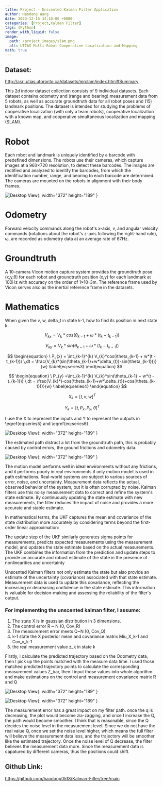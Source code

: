 ```yaml
---
title: Project - Unscented Kalman Filter Application 
author: Haodong Wang
date: 2023-12-16 14:10:00 +0800
categories: [Project,Kalman Filter]
tags: [Python]
render_with_liquid: false
image:
  path: /project_images/slam.png
  alt: UTIAS Multi-Robot Cooperative Localization and Mapping
math: true
---
```


## Dataset:  
http://asrl.utias.utoronto.ca/datasets/mrclam/index.html#Summary

This 2d indoor dataset collection consists of 9 individual datasets. Each dataset contains odometry and (range and bearing) measurement data from 5 robots, as well as accurate groundtruth data for all robot poses and (15) landmark positions. The dataset is intended for studying the problems of cooperative localization (with only a team robots), cooperative localization with a known map, and cooperative simultaneous localization and mapping (SLAM).

# Robot

Each robot and landmark is uniquely identified by a barcode with predefined dimensions. The robots use their cameras, which capture images at a 960×720 resolution, to detect these barcodes. The images are rectified and analyzed to identify the barcodes, from which the identification number, range, and bearing to each barcode are determined. The cameras are mounted on the robots in alignment with their body frames.

![Desktop View](/project_images/SLAM/SLAM_Robot.png){: width="372" height="189" }

# Odometry

Forward velocity commands along the robot's x-axis, v, and angular velocity commands (rotations about the robot's z-axis following the right-hand rule), ω, are recorded as odometry data at an average rate of 67Hz.


# Groundtruth

A 10-camera Vicon motion capture system provides the groundtruth pose (x,y,θ) for each robot and groundtruth position (x,y) for each landmark at 100Hz with accuracy on the order of 1×10-3m. The reference frame used by Vicon serves also as the inertial reference frame in the datasets.

# Mathematics

When given the v, w, delta_t in state k-1, how to find its position in next state k.

$$
\begin{equation}
  \ V_{kx} =V_{k}*cos(\theta_{k-1}+\omega*(t_{k}-t_{k-1}))
  \label{eq:series1}
\end{equation}
$$

$$
\begin{equation}
  \ V_{ky} =V_{k}*sin(\theta_{k-1}+\omega*(t_{k}-t_{k-1})) 
  \label{eq:series2}
\end{equation}
$$

$$
\begin{equation}
  \ P_{x} = \int_{k-1}^{k} V_{k}*cos(\theta_{k-1} + w*(t - t_{k-1})) \,dt = \frac{V_{k}*(sin(\theta_{k-1}+w*\delta_{t})-sin(\theta_{k-1}))}{w} 
  \label{eq:series3}
\end{equation}
$$

$$
\begin{equation}
  \ P_{y} =\int_{k-1}^{k} V_{k}*sin(\theta_{k-1} + w*(t - t_{k-1})) \,dt = \frac{V_{k}*(-cos(\theta_{k-1}+w*\delta_{t})+cos(\theta_{k-1}))}{w} 
  \label{eq:series4}
\end{equation}
$$

$$
\begin{equation}
  \ X_{k} = [t , v, w]^{T}
  \label{eq:series5}
\end{equation}
$$

$$
\begin{equation}
  \ Y_k = [t,P_x, P_y, \theta]^{T }
  \label{eq:series6}
\end{equation}
$$

 I use the X to represent the inputs and Y to represent the outputs in \eqref{eq:series5} and \eqref{eq:series6}. 

![Desktop View](/project_images/SLAM/Estimated%20Trajectory.png){: width="372" height="189" }

The estimated  path distract a lot from the groundtruth path, this is probably caused by control errors, the ground frictions and odometry data. 

![Desktop View](/project_images/SLAM/UKF_Algorithm.png){: width="372" height="189" }

The motion model performs well in ideal environments without any frictions, and it performs poorly  in real environments if only motion model is used in path estimations. Real-world systems are subject to various sources of error, noise, and uncertainty. Measurement data reflects the actual, observed behavior of the system, but it is often corrupted by noise. Kalman filters use this noisy measurement data to correct and refine the system's state estimate. By continuously updating the state estimate with new measurements, the filter reduces the impact of noise and provides a more accurate and stable estimate.

In mathematical terms, the UKF captures the mean and covariance of the state distribution more accurately by considering terms beyond the first-order linear approximation:

The update step of the UKF similarly generates sigma points for measurements, predicts expected measurements using the measurement model, and updates the state estimate based on the actual measurements. The UKF combines the information from the prediction and update steps to provide an accurate and robust estimate of the state in the presence of nonlinearities and uncertainty

Unscented Kalman filters not only estimate the state but also provide an estimate of the uncertainty (covariance) associated with that state estimate. Measurement data is used to update this covariance, reflecting the increasing or decreasing confidence in the state estimate. This information is valuable for decision-making and assessing the reliability of the filter's output.

### For implementing the unscented kalman filter, I assume: 
1. The state X is in gaussian distribution in 3 dimensions. 
2. The control error R ~ N (0, Cov_R)
3. The measurement error meets Q~N (0, Cov_Q)
4. k-1 state the X posterior mean and covariance matrix Miu_X_k-1 and Cov_x_k-1
5. the real measurement value z_k in state k

Firstly, I calculate the predicted trajectory based on the Odometry data, then I pick up the points matched with the measure data time. I used those matched predicted trajectory points to calculate the corresponding measurement values Z_bar, then I input those values into whole algorithm and make estimations on the control and measurement covariance matrix R and Q

![Desktop View](/project_images/SLAM/corrected_trajectory_q0.01.png){: width="372" height="189" }

![Desktop View](/project_images/SLAM/corrected_trajectory_q0.5.png){: width="372" height="189" }

The measurement error has a great impact on my filter path. once the q is decreasing, the plot would become zia-zagging, and once I increase the Q, the path would become smoother. I think that is reasonable, since the Q decides the noise level in the measurement level. Since we do not have the real value Q, once we set the noise level higher, which means the full filter will believe the measurement data less, and the trajectory will be smoother like the estimated trajectory. Once the noise level of Q decrease, the filter believes the measurement data more. Since the measurement data is capatured by different cameras, thus the positions could shift.

## Github Link:

https://github.com/haodong0518/Kalman-Filter/tree/main